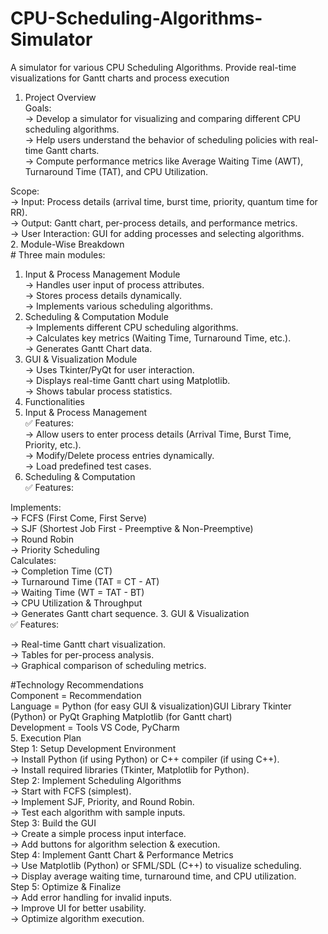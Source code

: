 # CPU-Scheduling-Algorithms-Simulator
 A simulator for various CPU Scheduling Algorithms. Provide real-time visualizations for Gantt charts and process execution
 1. Project Overview  
 Goals:  
    -> Develop a simulator for visualizing and comparing different CPU scheduling algorithms.  
    -> Help users understand the behavior of scheduling policies with real-time Gantt charts.  
    -> Compute performance metrics like Average Waiting Time (AWT), Turnaround Time (TAT), and CPU Utilization.  

 Scope:  
    -> Input: Process details (arrival time, burst time, priority, quantum time for RR).  
    -> Output: Gantt chart, per-process details, and performance metrics.  
    -> User Interaction: GUI for adding processes and selecting algorithms.  
 2. Module-Wise Breakdown  
    # Three main modules:  
 
   1. Input & Process Management Module  
      -> Handles user input of process attributes.  
      -> Stores process details dynamically.  
      -> Implements various scheduling algorithms.  
   2. Scheduling & Computation Module  
      -> Implements different CPU scheduling algorithms.  
      -> Calculates key metrics (Waiting Time, Turnaround Time, etc.).  
      -> Generates Gantt Chart data.  
   3. GUI & Visualization Module  
      -> Uses Tkinter/PyQt for user interaction.  
      -> Displays real-time Gantt chart using Matplotlib.  
      -> Shows tabular process statistics.  
 3. Functionalities  
   1. Input & Process Management  
     ✅ Features:  
      -> Allow users to enter process details (Arrival Time, Burst Time, Priority, etc.).  
      -> Modify/Delete process entries dynamically.  
      -> Load predefined test cases.  
 2. Scheduling & Computation   
     ✅ Features:  
 
   Implements:  
    -> FCFS (First Come, First Serve)   
    -> SJF (Shortest Job First - Preemptive & Non-Preemptive)    
    -> Round Robin    
     -> Priority Scheduling  
   Calculates:  
    -> Completion Time (CT)  
    -> Turnaround Time (TAT = CT - AT)  
    -> Waiting Time (WT = TAT - BT)  
    -> CPU Utilization & Throughput  
    -> Generates Gantt chart sequence.
    3. GUI & Visualization    
    ✅ Features:    
 
  -> Real-time Gantt chart visualization.    
 -> Tables for per-process analysis.    
 -> Graphical comparison of scheduling metrics. 
 
 #Technology Recommendations  
     Component =	  Recommendation    
     Language	=   Python (for easy GUI & visualization)GUI Library	Tkinter (Python) or PyQt Graphing	Matplotlib (for Gantt chart)    
     Development = Tools	VS Code, PyCharm  
 5. Execution Plan    
     Step 1: Setup Development Environment   
         -> Install Python (if using Python) or C++ compiler (if using C++).  
         ->  Install required libraries (Tkinter, Matplotlib for Python).  
     Step 2: Implement Scheduling Algorithms  
         -> Start with FCFS (simplest).  
         ->  Implement SJF, Priority, and Round Robin.  
         ->  Test each algorithm with sample inputs.  
     Step 3: Build the GUI  
         ->  Create a simple process input interface.  
         ->  Add buttons for algorithm selection & execution.  
     Step 4: Implement Gantt Chart & Performance Metrics  
         -> Use Matplotlib (Python) or SFML/SDL (C++) to visualize scheduling.  
         -> Display average waiting time, turnaround time, and CPU utilization.  
     Step 5: Optimize & Finalize  
         ->  Add error handling for invalid inputs.  
         ->  Improve UI for better usability.  
         ->  Optimize algorithm execution.      
